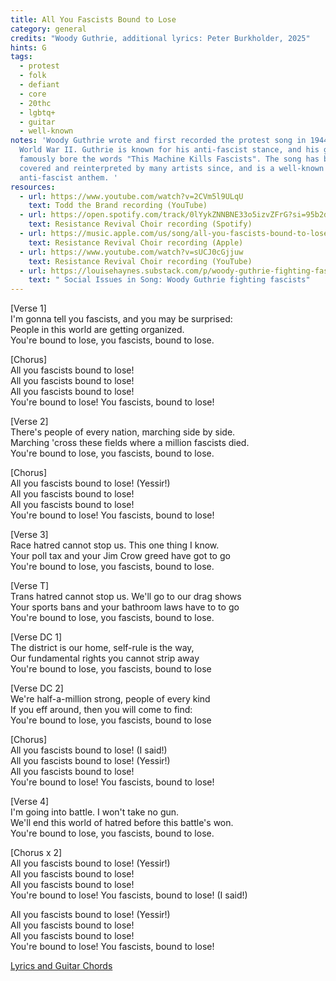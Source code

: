 ```yaml
---
title: All You Fascists Bound to Lose
category: general
credits: "Woody Guthrie, additional lyrics: Peter Burkholder, 2025"
hints: G
tags:
  - protest
  - folk
  - defiant
  - core
  - 20thc
  - lgbtq+
  - guitar
  - well-known
notes: 'Woody Guthrie wrote and first recorded the protest song in 1944, during
  World War II. Guthrie is known for his anti-fascist stance, and his guitar
  famously bore the words "This Machine Kills Fascists". The song has been
  covered and reinterpreted by many artists since, and is a well-known
  anti-fascist anthem. '
resources:
  - url: https://www.youtube.com/watch?v=2CVm5l9ULqU
    text: Todd the Brand recording (YouTube)
  - url: https://open.spotify.com/track/0lYykZNNBNE33o5izvZFrG?si=95b2d71279564ba3
    text: Resistance Revival Choir recording (Spotify)
  - url: https://music.apple.com/us/song/all-you-fascists-bound-to-lose/1531421548
    text: Resistance Revival Choir recording (Apple)
  - url: https://www.youtube.com/watch?v=sUCJ0cGjjuw
    text: Resistance Revival Choir recording (YouTube)
  - url: https://louisehaynes.substack.com/p/woody-guthrie-fighting-fascists
    text: " Social Issues in Song: Woody Guthrie fighting fascists"
---
```

\[Verse 1]\
I'm gonna tell you fascists, and you may be surprised:\
People in this world are getting organized.\
You're bound to lose, you fascists, bound to lose.  

\[Chorus]\
All you fascists bound to lose!\
All you fascists bound to lose!\
All you fascists bound to lose!\
You're bound to lose! You fascists, bound to lose!  

\[Verse 2]\
There's people of every nation, marching side by side.\
Marching 'cross these fields where a million fascists died.\
You're bound to lose, you fascists, bound to lose.  

\[Chorus]\
All you fascists bound to lose! (Yessir!)\
All you fascists bound to lose!\
All you fascists bound to lose!\
You're bound to lose! You fascists, bound to lose!  

\[Verse 3]\
Race hatred cannot stop us. This one thing I know.\
Your poll tax and your Jim Crow greed have got to go\
You're bound to lose, you fascists, bound to lose.  

\[Verse T]\
Trans hatred cannot stop us. We'll go to our drag shows\
Your sports bans and your bathroom laws have to to go\
You're bound to lose, you fascists, bound to lose.  

\[Verse DC 1]\
The district is our home, self-rule is the way,\
Our fundamental rights you cannot strip away\
You're bound to lose, you fascists, bound to lose  

\[Verse DC 2]\
We're half-a-million strong, people of every kind\
If you eff around, then you will come to find:\
You're bound to lose, you fascists, bound to lose  

\[Chorus]\
All you fascists bound to lose! (I said!)\
All you fascists bound to lose! (Yessir!)\
All you fascists bound to lose!\
You're bound to lose! You fascists, bound to lose!  

\[Verse 4]\
I'm going into battle. I won't take no gun.\
We'll end this world of hatred before this battle's won.\
You're bound to lose, you fascists, bound to lose.  

\[Chorus x 2]\
All you fascists bound to lose! (Yessir!)\
All you fascists bound to lose!\
All you fascists bound to lose!\
You're bound to lose! You fascists, bound to lose! (I said!)  

All you fascists bound to lose! (Yessir!)\
All you fascists bound to lose!\
All you fascists bound to lose!\
You're bound to lose! You fascists, bound to lose!  

[Lyrics and Guitar Chords](./songs/all_you_fascists_chords)
